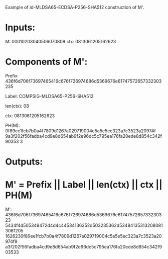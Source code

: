 Example of id-MLDSA65-ECDSA-P256-SHA512 construction of M'.

# Inputs:

M: 00010203040506070809
ctx: 0813061205162623

# Components of M':

Prefix:
436f6d706f73697465416c676f726974686d5369676e61747572657332303235

Label: COMPSIG-MLDSA65-P256-SHA512

len(ctx): 08

ctx: 0813061205162623

PH(M): 0f89ee1fcb7b0a4f7809d1267a029719004c5a5e5ec323a7c3523a20974f
9a3f202f56fadba4cd9e8d654ab9f2e96dc5c795ea176fa20ede8d854c342f90353
3


# Outputs:
# M' = Prefix || Label || len(ctx) || ctx || PH(M)

M': 436f6d706f73697465416c676f726974686d5369676e6174757265733230323
5434f4d505349472d4d4c44534136352d503235362d534841353132080813061205
1626230f89ee1fcb7b0a4f7809d1267a029719004c5a5e5ec323a7c3523a20974f9
a3f202f56fadba4cd9e8d654ab9f2e96dc5c795ea176fa20ede8d854c342f903533

